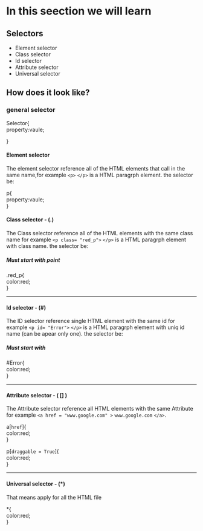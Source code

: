 # In this seection we will learn 
## Selectors 

* Element selector
* Class selector
* Id selector 
* Attribute selector
* Universal selector

## How does it look like?
### general selector
Selector{<br/> 
    property:vaule;<br/> 
   
}<br/> 

#### Element selector
The element selector reference all of the HTML elements that call in the same name,for example `<p>` `</p>` is a HTML paragrph element.
the selector be:

p{<br/> 
    property:vaule; <br/> 
}<br/> 

#### Class selector - (.)
The Class selector reference all of the HTML elements with the same class name for example `<p class= "red_p">` `</p>` is a HTML paragrph element with class name.
the selector be:

##### Must start with point
.red_p{<br/> 
    color:red; <br/> 
}<br/> 
<hr/>

#### Id selector - (#)
The ID selector reference single HTML element with the same id for example `<p id= "Error">` `</p>` is a HTML paragrph element with uniq id name (can be apear only one).
the selector be:

##### Must start with #
#Error{<br/> 
    color:red; <br/> 
}<br/> 
<hr/>

#### Attribute selector - ( [] )
The Attribute selector reference all HTML elements with the same Attribute for example `<a href = "www.google.com" >` `www.google.com` `</a>`.

a[`href`]{<br/> 
    color:red; <br/> 
}<br/> 

p[`draggable = True`]{<br/> 
    color:red; <br/> 
}<br/> 
<hr/>

#### Universal selector - (*)
That means apply for all the HTML file 

*{<br/> 
    color:red; <br/> 
}